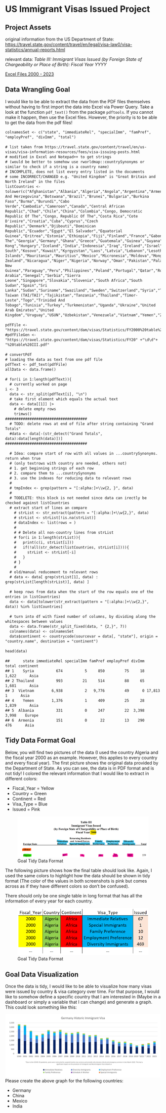 # US Immigrant Visas Issued Project

## Project Assets

original information from the US Department of State:
<https://travel.state.gov/content/travel/en/legal/visa-law0/visa-statistics/annual-reports.html>

relevant data: *Table III: Immigrant Visas Issued (by Foreign State of
Chargeability or Place of Birth): Fiscal Year YYYY*

[Excel Files 2000 -
2023](https://github.com/Dr-Eberle-Zentrum/Data-projects-with-R-and-GitHub/tree/main/Projects/mauriceschmetzer/Data/Excel)

## Data Wrangling Goal

I would like to be able to extract the data from the PDF files
themselves without having to first import the data into Excel via Power
Query. Take a look at the function `pdf_text()` from the package
`pdftools`. If you cannot make it happen, then use the Excel files.
However, the priority is to be able to get the data from the pdf files!

    colnamesSet <- c("state", "immediateRel", "specialImm", "famPref", "employPref", "divImm", "total")

    # list taken from https://travel.state.gov/content/travel/en/us-visas/visa-information-resources/fees/visa-issuing-posts.html
    # modified in Excel and Notepad++ to get strings
    # (would be better to somehow use rworldmap::countrySynonyms or similar to check if a string is a country name)
    # INCOMPLETE, does not list every entry listed in the documents
    # some INCORRECT/CHANGED e.g. "United Kingdom" is "Great Britain and North Ireland" in the files
    listCountries <- tolower(c("Afghanistan","Albania","Algeria","Angola","Argentina","Armenia","Australia","Austria","Azerbaijan","Bahamas","Bahrain","Bangladesh","Barbados","Belarus","Belgium","Belize","Benin","Bermuda","Bolivia","Bosnia And Herzegovina","Botswana","Brazil","Brunei","Bulgaria","Burkina Faso","Burma","Burundi","Cabo Verde","Cambodia","Cameroon","Canada","Central African Republic","Chad","Chile","China","Colombia","Congo, Democratic Republic Of The","Congo, Republic Of The","Costa Rica","Cote D'ivoire","Croatia","Cuba","Cyprus","Czech Republic","Denmark","Djibouti","Dominican Republic","Ecuador","Egypt","El Salvador","Equatorial Guinea","Eritrea","Estonia","Ethiopia","Fiji","Finland","France","Gabon","Gambia, The","Georgia","Germany","Ghana","Greece","Guatemala","Guinea","Guyana","Haiti","Honduras","Hong Kong","Hungary","Iceland","India","Indonesia","Iraq","Ireland","Israel","Italy","Jamaica","Japan","Jordan","Kazakhstan","Kenya","Korea, South","Kosovo","Kuwait","Kyrgyzstan","Laos","Latvia","Lebanon","Lesotho","Liberia","Libya","Lithuania","Luxembourg","Macedonia","Madagascar","Malawi","Malaysia","Mali","Malta","Marshall Islands","Mauritania","Mauritius","Mexico","Micronesia","Moldova","Mongolia","Montenegro","Morocco","Mozambique","Namibia","Nepal","Netherlands","New Zealand","Nicaragua","Niger","Nigeria","Norway","Oman","Pakistan","Palau","Panama","Papua New Guinea","Paraguay","Peru","Philippines","Poland","Portugal","Qatar","Romania","Russia","Rwanda","Samoa","Saudi Arabia","Senegal","Serbia","Sierra Leone","Singapore","Slovakia","Slovenia","South Africa","South Sudan","Spain","Sri Lanka","Sudan","Suriname","Swaziland","Sweden","Switzerland","Syria","Taipei, Taiwan (TAI/TAI)","Tajikistan","Tanzania","Thailand","Timor-Leste","Togo","Trinidad And Tobago","Tunisia","Turkey","Turkmenistan","Uganda","Ukraine","United Arab Emirates","United Kingdom","Uruguay","USUN","Uzbekistan","Venezuela","Vietnam","Yemen","Zambia","Zimbabwe"))

    pdfFile <- "https://travel.state.gov/content/dam/visas/Statistics/FY2000%20table%20III.pdf"
    #pdfFileGen <- "https://travel.state.gov/content/dam/visas/Statistics/FY20" +"\d\d"+ "%20table%20III.pdf"

    # convertPdf
    # loading the data as text from one pdf file
    pdfText <- pdf_text(pdfFile)
    allData <- data.frame()

    # for(i in 1:length(pdfText)){
      # currently worked on page
    i <- 3
      data <- str_split(pdfText[i], "\n")
      # take first element which equals the actual text
      data <- data[[1]] |> 
        # delete empty rows
        trimws()
    #####################################
      # TODO: delete rows at end of file after string containing "Grand Totals"
      #data <- data[-(str_detect("Grand Totals", data):data[length(data)])]
    #####################################
      
      # Idea: compare start of row with all values in ...countrySynonyms. return when true
      # (only textrows with country are needed, others not)
      # 1. get beginning strings of each row
      # 2. compare them to ...countrySynonyms
      # 3. use the indexes for reducing data to relevant rows
      # 
      # tmpIndex <- grep(pattern = "[:alpha:]+\\w{2, }", data)
      # 
      # TODELETE: this block is not needed since data can irectly be checked against listCountries
      # extract start of lines an compare
        # strList <- str_extract(pattern = "[:alpha:]+\\w{2,}", data)
        # strList <- strList[!is.na(strList)]
        # dataIndex <- list(rows = )
        # 
        # # Delete all non-country lines from strList 
        # for(i in 1:length(strList)){
        #   print(c(i, strList[i]))
        #   if(!all(str_detect(listCountries, strList[i]))){
        #     strList <- strList[-i]
        #   }
        # }
        # 
      # old/manual reducement to relevant rows
      # data <- data[ grep(strList[1], data) : grep(strList[length(strList)], data) ] 
      
      # keep rows from data when the start of the row equals one of the entries in listCountries)
      data <- data[tolower(str_extract(pattern = "[:alpha:]+\\w{2,}", data)) %in% listCountries]

      # turn into df with fixed number of columns, by dividing along the whitespaces between values
      data <- data.frame(str_split_fixed(data, " {2,}", 7))
      colnames(data) <- colnamesSet
      data$continent <- countrycode(sourcevar = data[, "state"], origin = "country.name", destination = "continent")

    head(data)

    ##      state immediateRel specialImm famPref employPref divImm    total continent
    ## 1    Syria          674          5     850         75     18    1,622      Asia
    ## 2 Thailand          993         21     514         88     65    1,681      Asia
    ## 3  Vietnam        6,938          2   9,776         49      0 17,813 1      Asia
    ## 4    Yemen        1,376          1     409         25     28    1,839      Asia
    ## 5  Albania          331          0     247         22  3,398    3,998    Europe
    ## 6  Armenia          151          0      22         13    290      476      Asia

## Tidy Data Format Goal

Below, you will find two pictures of the data (I used the country
Algeria and the fiscal year 2000 as an example. However, this applies to
every country and every fiscal year). The first picture shows the
original data provided by the Department of State. As you can see, the
data is in PDF format and is not tidy! I colored the relevant
information that I would like to extract in different colors:

-   Fiscal\_Year = Yellow
-   Country = Green
-   Continent = Red
-   Visa\_Type = Blue
-   Issued = Pink

<figure>
<img src="Original_Data_Format.png" alt="Goal Tidy Data Format" />
<figcaption aria-hidden="true">Goal Tidy Data Format</figcaption>
</figure>

The following picture shows how the final table should look like. Again,
I used the same colors to highlight how the data should be shown in tidy
format (The color of the values in both screenshots is pink but comes
across as if they have different colors so don’t be confused).

There should only be one single table in long format that has all the
information of every year for each country.

<figure>
<img src="Goal_Tidy_Data_Format.png" alt="Goal Tidy Data Format" />
<figcaption aria-hidden="true">Goal Tidy Data Format</figcaption>
</figure>

## Goal Data Visualization

Once the data is tidy, I would like to be able to visualize how many
visas were issued by country & visa category over time. For that
purpose, I would like to somehow define a specific country that I am
interested in (Maybe in a dashboard or simply a variable that I can
change) and generate a graph. This could look something like this:

![Goal Tidy Data Format](German_Historic_Immigrant_Visa_Graph.png)
Please create the above graph for the following countries:

-   Germany
-   China
-   Mexico
-   India
